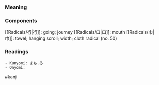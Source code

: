 ### Meaning



### Components

[[Radicals/行|行]]: going; journey [[Radicals/口|口]]: mouth [[Radicals/巾|巾]]: towel; hanging scroll; width; cloth radical (no. 50)

### Readings

```
- Kunyomi: まも.る
- Onyomi: 
```

#kanji